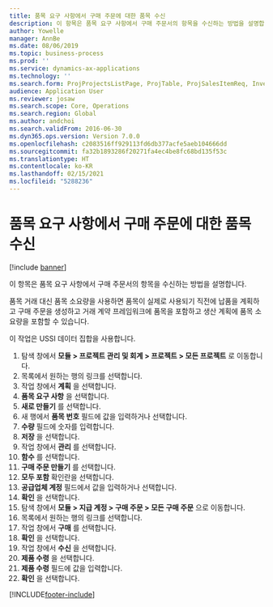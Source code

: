 ```yaml
---
title: 품목 요구 사항에서 구매 주문에 대한 품목 수신
description: 이 항목은 품목 요구 사항에서 구매 주문서의 항목을 수신하는 방법을 설명합니다.
author: Yowelle
manager: AnnBe
ms.date: 08/06/2019
ms.topic: business-process
ms.prod: ''
ms.service: dynamics-ax-applications
ms.technology: ''
ms.search.form: ProjProjectsListPage, ProjTable, ProjSalesItemReq, InventItemIdLookupSimple, PurchCreateFromSalesOrder, VendAccountItemLookup, PurchTable, PurchEditLines
audience: Application User
ms.reviewer: josaw
ms.search.scope: Core, Operations
ms.search.region: Global
ms.author: andchoi
ms.search.validFrom: 2016-06-30
ms.dyn365.ops.version: Version 7.0.0
ms.openlocfilehash: c2083516ff929113fd6db377acfe5aeb104666dd
ms.sourcegitcommit: fa32b1893286f20271fa4ec4be8fc68bd135f53c
ms.translationtype: HT
ms.contentlocale: ko-KR
ms.lasthandoff: 02/15/2021
ms.locfileid: "5288236"
---
```

# <a name="receive-items-on-purchase-order-from-item-requirement"></a>품목 요구 사항에서 구매 주문에 대한 품목 수신

[!include [banner](../../includes/banner.md)]

이 항목은 품목 요구 사항에서 구매 주문서의 항목을 수신하는 방법을 설명합니다.

품목 거래 대신 품목 소요량을 사용하면 품목이 실제로 사용되기 직전에 납품을 계획하고 구매 주문을 생성하고 거래 계약 프레임워크에 품목을 포함하고 생산 계획에 품목 소요량을 포함할 수 있습니다. 

이 작업은 USSI 데이터 집합을 사용합니다.

1. 탐색 창에서 **모듈 > 프로젝트 관리 및 회계 > 프로젝트 > 모든 프로젝트** 로 이동합니다.
2. 목록에서 원하는 행의 링크를 선택합니다.
3. 작업 창에서 **계획** 을 선택합니다.
4. **품목 요구 사항** 을 선택합니다.
5. **새로 만들기** 를 선택합니다.
6. 새 행에서 **품목 번호** 필드에 값을 입력하거나 선택합니다.
7. **수량** 필드에 숫자를 입력합니다.
8. **저장** 을 선택합니다.
9. 작업 창에서 **관리** 를 선택합니다.
10. **함수** 를 선택합니다.
11. **구매 주문 만들기** 를 선택합니다.
12. **모두 포함** 확인란을 선택합니다.
13. **공급업체 계정** 필드에서 값을 입력하거나 선택합니다.
14. **확인** 을 선택합니다.
15. 탐색 창에서 **모듈 > 지급 계정 > 구매 주문 > 모든 구매 주문** 으로 이동합니다.
16. 목록에서 원하는 행의 링크를 선택합니다.
17. 작업 창에서 **구매** 를 선택합니다.
18. **확인** 을 선택합니다.
19. 작업 창에서 **수신** 을 선택합니다.
20. **제품 수령** 을 선택합니다.
21. **제품 수령** 필드에 값을 입력합니다.
22. **확인** 을 선택합니다.



[!INCLUDE[footer-include](../../includes/footer-banner.md)]